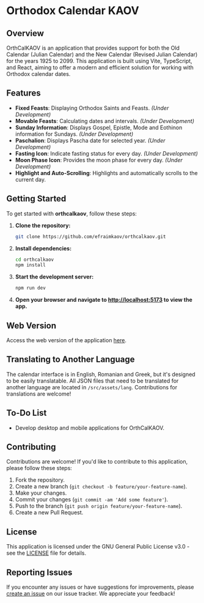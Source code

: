 # Orthodox Calendar KAOV

## Overview

OrthCalKAOV is an application that provides support for both the Old Calendar (Julian Calendar) and the New Calendar (Revised Julian Calendar) for the years 1925 to 2099. This application is built using Vite, TypeScript, and React, aiming to offer a modern and efficient solution for working with Orthodox calendar dates.

## Features

- **Fixed Feasts**: Displaying Orthodox Saints and Feasts. _(Under Development)_
- **Movable Feasts**: Calculating dates and intervals. _(Under Development)_
- **Sunday Information**: Displays Gospel, Epistle, Mode and Eothinon information for Sundays. _(Under Development)_
- **Paschalion**: Displays Pascha date for selected year. _(Under Development)_
- **Fasting Icon**: Indicate fasting status for every day. _(Under Development)_
- **Moon Phase Icon**: Provides the moon phase for every day. _(Under Development)_
- **Highlight and Auto-Scrolling**: Highlights and automatically scrolls to the current day.

## Getting Started

To get started with **orthcalkaov**, follow these steps:

1. **Clone the repository:**

   ```bash
   git clone https://github.com/efraimkaov/orthcalkaov.git
   ```

2. **Install dependencies:**

   ```bash
   cd orthcalkaov
   npm install
   ```

3. **Start the development server:**

   ```bash
   npm run dev
   ```

4. **Open your browser and navigate to [http://localhost:5173](http://localhost:5173) to view the app.**

## Web Version

Access the web version of the application [here](https://efraimkaov.github.io/orthcalkaov/).

## Translating to Another Language

The calendar interface is in English, Romanian and Greek, but it's designed to be easily translatable. All JSON files that need to be translated for another language are located in `/src/assets/lang`. Contributions for translations are welcome!

## To-Do List

- Develop desktop and mobile applications for OrthCalKAOV.

## Contributing

Contributions are welcome! If you'd like to contribute to this application, please follow these steps:

1. Fork the repository.
2. Create a new branch (`git checkout -b feature/your-feature-name`).
3. Make your changes.
4. Commit your changes (`git commit -am 'Add some feature'`).
5. Push to the branch (`git push origin feature/your-feature-name`).
6. Create a new Pull Request.

## License

This application is licensed under the GNU General Public License v3.0 - see the [LICENSE](LICENSE) file for details.

## Reporting Issues

If you encounter any issues or have suggestions for improvements, please [create an issue](https://github.com/efraimkaov/orthcalkaov/issues) on our issue tracker. We appreciate your feedback!
